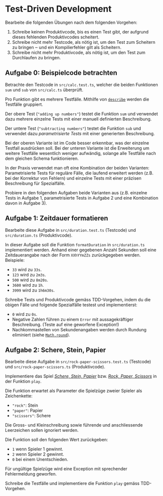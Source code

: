 # Test-Driven Development

Bearbeite die folgenden Übungen nach dem folgenden Vorgehen:

1. Schreibe keinen Produktivcode, bis es einen Test gibt, der aufgrund dieses fehlenden Produktivcodes scheitert.
2. Schreibe nicht mehr Testcode, als nötig ist, um den Test zum Scheitern zu bringen ‒ und ein Kompilierfehler gilt als Scheitern.
3. Schreibe nicht mehr Produktivcode, als nötig ist, um den Test zum Durchlaufen zu bringen.

## Aufgabe 0: Beispielcode betrachten

Betrachte den Testcode in `src/calc.test.ts`, welcher die beiden Funktionen `sum` und `sub` von `src/calc.ts` überprüft. 

Pro Funktion gibt es mehrere Testfälle. Mithilfe von [`describe`](https://jestjs.io/docs/api#describename-fn) werden die Testfälle gruppiert.

Der obere Test (`"adding up numbers"`) testet die Funktion `sum` und verwendet dazu mehrere einzelne Tests mit einer manuell definierten Beschreibung.

Der untere Test (`"subtracting numbers"`) testet die Funktion `sub` und verwendet dazu _parametrisierte Tests_ mit einer generierten Beschreibung.

Bei der oberen Variante ist im Code besser erkennbar, was der einzelne Testfall ausdrücken soll. Bei der unteren Variante ist die Erweiterung um weitere Testfälle wesentlich weniger aufwändig, solange alle Testfälle nach dem gleichen Schema funktionieren.

In der Praxis verwendet man oft eine Kombination der beiden Varianten: Parametrisierte Tests für reguläre Fälle, die laufend erweitert werden (z.B. bei der Korrektur von Fehlern) und einzelne Tests mit einer präzisen Beschreibung für Spezialfälle.

Probiere in den folgenden Aufgaben beide Varianten aus (z.B. einzelne Tests in Aufgabe 1, parametrisierte Tests in Aufgabe 2 und eine Kombination davon in Aufgabe 3).

## Aufgabe 1: Zeitdauer formatieren

Bearbeite diese Aufgabe in `src/duration.test.ts` (Testcode) und `src/duration.ts` (Produktivcode).

In dieser Aufgabe soll die Funktion `formatDuration` in `src/duration.ts` implementiert werden. Anhand einer gegebenen Anzahl Sekunden soll eine Zeitdauerangabe nach der Form `XXhYYmZZs` zurückgegeben werden. Beispiele:

- `33` wird zu `33s`.
- `123` wird zu `2m3s`.
- `500` wird zu `8m20s`.
- `3600` wird zu `1h`.
- `3999` wird zu `1h6m30s`.

Schreibe Tests und Produktivcode gemäss TDD-Vorgehen, indem du die obigen Fälle und folgende Spezialfälle testest und implementierst:

- `0` wird zu `0s`.
- Negative Zahlen führen zu einem `Error` mit aussagekräftiger Beschreibung. (Teste auf eine geworfene Exception!)
- Nachkommastellen von Sekundenangaben werden durch Rundung eliminiert (siehe [`Math.round`](https://developer.mozilla.org/en-US/docs/Web/JavaScript/Reference/Global_Objects/Math/round)).

## Aufgabe 2: Schere, Stein, Papier

Bearbeite diese Aufgabe in `src/rock-paper-scissors.test.ts` (Testcode) und `src/rock-paper-scissors.ts` (Produktivcode).

Implementiere das Spiel [_Schere, Stein, Papier_](https://de.wikipedia.org/wiki/Schere,_Stein,_Papier) bzw. [_Rock, Paper, Scissors_](https://en.wikipedia.org/wiki/Rock_paper_scissors) in der Funktion `play`.

Die Funktion erwartet als Parameter die Spielzüge zweier Spieler als Zeichenkette:

- `"rock"`: Stein
- `"paper"`: Papier
- `"scissors"`: Schere

Die Gross- und Kleinschreibung sowie führende und anschliessende Leerzeichen sollen ignoriert werden.

Die Funktion soll den folgenden Wert zurückgeben:

- `1` wenn Spieler 1 gewinnt.
- `2` wenn Spieler 2 gewinnt.
- `0` bei einem Unentschieden.

Für ungültige Spielzüge wird eine Exception mit sprechender Fehlermeldung geworfen.

Schreibe die Testfälle und implementiere die Funktion `play` gemäss TDD-Vorgehen.